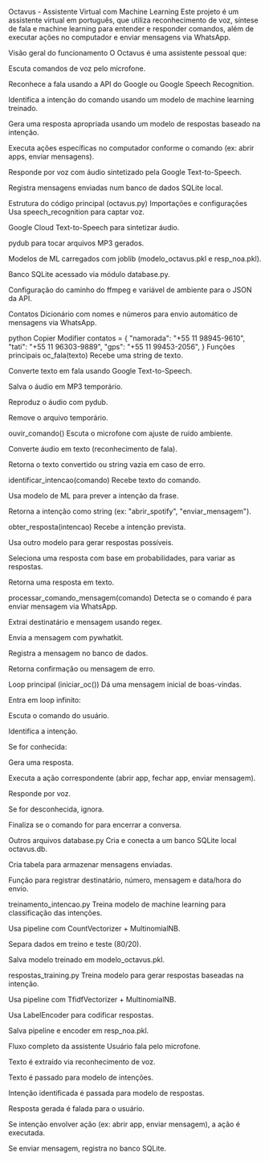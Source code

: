 Octavus - Assistente Virtual com Machine Learning
Este projeto é um assistente virtual em português, que utiliza reconhecimento de voz, síntese de fala e machine learning para entender e responder comandos, além de executar ações no computador e enviar mensagens via WhatsApp.

Visão geral do funcionamento
O Octavus é uma assistente pessoal que:

Escuta comandos de voz pelo microfone.

Reconhece a fala usando a API do Google ou Google Speech Recognition.

Identifica a intenção do comando usando um modelo de machine learning treinado.

Gera uma resposta apropriada usando um modelo de respostas baseado na intenção.

Executa ações específicas no computador conforme o comando (ex: abrir apps, enviar mensagens).

Responde por voz com áudio sintetizado pela Google Text-to-Speech.

Registra mensagens enviadas num banco de dados SQLite local.

Estrutura do código principal (octavus.py)
Importações e configurações
Usa speech_recognition para captar voz.

Google Cloud Text-to-Speech para sintetizar áudio.

pydub para tocar arquivos MP3 gerados.

Modelos de ML carregados com joblib (modelo_octavus.pkl e resp_noa.pkl).

Banco SQLite acessado via módulo database.py.

Configuração do caminho do ffmpeg e variável de ambiente para o JSON da API.

Contatos
Dicionário com nomes e números para envio automático de mensagens via WhatsApp.

python
Copier
Modifier
contatos = {
    "namorada": "+55 11 98945-9610", 
    "tati": "+55 11 96303-9889",
    "gps": "+55 11 99453-2056",
}
Funções principais
oc_fala(texto)
Recebe uma string de texto.

Converte texto em fala usando Google Text-to-Speech.

Salva o áudio em MP3 temporário.

Reproduz o áudio com pydub.

Remove o arquivo temporário.

ouvir_comando()
Escuta o microfone com ajuste de ruído ambiente.

Converte áudio em texto (reconhecimento de fala).

Retorna o texto convertido ou string vazia em caso de erro.

identificar_intencao(comando)
Recebe texto do comando.

Usa modelo de ML para prever a intenção da frase.

Retorna a intenção como string (ex: "abrir_spotify", "enviar_mensagem").

obter_resposta(intencao)
Recebe a intenção prevista.

Usa outro modelo para gerar respostas possíveis.

Seleciona uma resposta com base em probabilidades, para variar as respostas.

Retorna uma resposta em texto.

processar_comando_mensagem(comando)
Detecta se o comando é para enviar mensagem via WhatsApp.

Extrai destinatário e mensagem usando regex.

Envia a mensagem com pywhatkit.

Registra a mensagem no banco de dados.

Retorna confirmação ou mensagem de erro.

Loop principal (iniciar_oc())
Dá uma mensagem inicial de boas-vindas.

Entra em loop infinito:

Escuta o comando do usuário.

Identifica a intenção.

Se for conhecida:

Gera uma resposta.

Executa a ação correspondente (abrir app, fechar app, enviar mensagem).

Responde por voz.

Se for desconhecida, ignora.

Finaliza se o comando for para encerrar a conversa.

Outros arquivos
database.py
Cria e conecta a um banco SQLite local octavus.db.

Cria tabela para armazenar mensagens enviadas.

Função para registrar destinatário, número, mensagem e data/hora do envio.

treinamento_intencao.py
Treina modelo de machine learning para classificação das intenções.

Usa pipeline com CountVectorizer + MultinomialNB.

Separa dados em treino e teste (80/20).

Salva modelo treinado em modelo_octavus.pkl.

respostas_training.py
Treina modelo para gerar respostas baseadas na intenção.

Usa pipeline com TfidfVectorizer + MultinomialNB.

Usa LabelEncoder para codificar respostas.

Salva pipeline e encoder em resp_noa.pkl.

Fluxo completo da assistente
Usuário fala pelo microfone.

Texto é extraído via reconhecimento de voz.

Texto é passado para modelo de intenções.

Intenção identificada é passada para modelo de respostas.

Resposta gerada é falada para o usuário.

Se intenção envolver ação (ex: abrir app, enviar mensagem), a ação é executada.

Se enviar mensagem, registra no banco SQLite.

